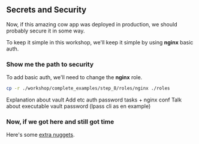 ## Secrets and Security

Now, if this amazing cow app was deployed in production, we should probably secure it in some way.

To keep it simple in this workshop, we'll keep it simple by using **nginx** basic auth.

### Show me the path to security

To add basic auth, we'll need to change the **nginx** role.

```bash
cp -r ./workshop/complete_examples/step_8/roles/nginx ./roles
```

Explanation about vault
Add etc auth password tasks + nginx conf
Talk about executable vault password (lpass cli as en example)


### Now, if we got here and still got time

Here's some [extra nuggets](./9_extra_scale_inheritance_and_tipz.md).
